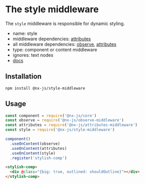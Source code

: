 # The style middleware

The `style` middleware is responsible for dynamic styling.

- name: style
- middleware dependencies: [attributes](https://github.com/nx-js/attributes-middleware)
- all middleware dependencies: [observe](https://github.com/nx-js/observe-middleware), [attributes](https://github.com/nx-js/attributes-middleware)
- type: component or content middleware
- ignores: text nodes
- [docs](http://nx-framework.com/docs/middlewares/style)

## Installation

`npm install @nx-js/style-middleware`

## Usage

```js
const component = require('@nx-js/core')
const observe = require('@nx-js/observe-middleware')
const attributes = require('@nx-js/attributes-middleware')
const style = require('@nx-js/style-middleware')

component()
  .useOnContent(observe)
  .useOnContent(attributes)
  .useOnContent(style)
  .register('stylish-comp')
```

```html
<stylish-comp>
  <div @class="{big: true, outlined: shouldOutline}"></div>
</stylish-comp>
```
